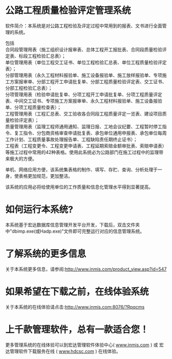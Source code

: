 # 公路工程质量检验评定管理系统

软件简介：本系统是对公路工程检验及评定过程中常用到的报表、文书进行全面管理的系统。

包括  
合同段管理用表（施工组织设计报审表、总体工程开工报批表、合同段质量检验评定表、标段工程检验汇总表）；  
单位管理用表（单位工程交工证书、单位工程检验汇总表、单位工程质量检验评定表）；  
分部管理用表（永久工程材料报验单、施工设备报验单、施工放样报验单、专项施工方案报审单、分部工程开工申请批复单、分部工程质量检验评定表、交工证书、分部工程检验汇总表）；  
分项管理用表（检验申请批复单、分项工程开工申请批复单、分项工程质量评定表、中间交工证书、专项施工方案报审单、永久工程材料报验单、施工设备报验单、分项工程质量检查表）；  
工程管理用表（工程汇总表、交工验收各合同段工程质量评定一览表、建设项目质量检验评定表）；  
质量管理用表（监理工程师通用通知、监理日报、工地会议纪要、工程暂时停工指令、复工指令、分包商资格审查申请批复表、承包单位通用申报表、承包单位每周工作计划、工程质量事故处理报告单、工程缺陷责任期终止证书）；  
工程表（工程变更令、工程变更申请表、工程延期索赔金额审批表、索赔申请表）  
等施工过程中常用的42种表格。使用此系统必为公路部门在施工过程中的监理带来极大的方便。

单机、网络应用方便，该系统集表格的制作、填写、存贮、查询、分析处理于一身，使表格更加规范，更加整洁。

该系统的应用必将给使用单位的工作质量和信息化管理水平得到显著提高。

# 如何运行本系统?

本系统基于宏达数据库信息管理开发平台开发，下载后，双击文件夹中"dbimp.exe(或Hadp.exe)"文件即可完整运行对应的信息管理系统。

# 了解系统的更多信息

关于本系统更多信息，请参阅:http://www.inmis.com/product_view.asp?id=547

# 如果希望在下载之前，在线体验系统

关于本系统的在线体验请点击:http://www.inmis.com:8076/?Rpqcms

# 上千款管理软件，总有一款适合您！

更多管理系统的在线体验可以到宏达管理软件体验中心( www.inmis.com ) 或 宏达管理软件下载服务在线 ( www.hdcsc.com ) 在线体验。

